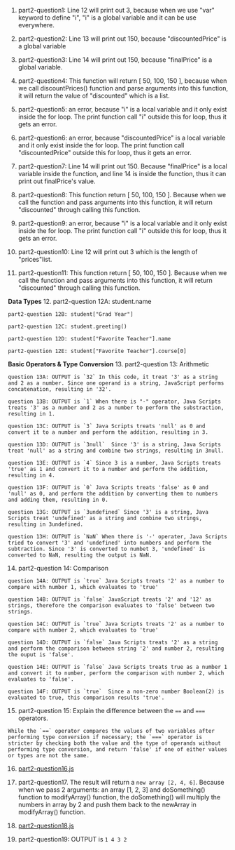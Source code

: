 1. part2-question1: Line 12 will print out 3, because when we use "var" keyword to define "i", "i" is a global variable and it can be use everywhere.
   
2. part2-question2: Line 13 will print out 150, because "discountedPrice" is a global variable

3. part2-question3: Line 14 will print out 150, because "finalPrice" is a global variable.
   
4. part2-question4: This function will return [ 50, 100, 150 ], because when we call discountPrices() function and parse arguments into this function, it will return the value of "discounted" which is a list.
   
5. part2-question5: an error, because "i" is a local variable and it only exist inside the for loop. The print function call "i" outside this for loop, thus it gets an error.
   
6. part2-question6: an error, because "discountedPrice" is a local variable and it only exist inside the for loop. The print function call "discountedPrice" outside this for loop, thus it gets an error.

7. part2-question7: Line 14 will print out 150. Because "finalPrice" is a local variable inside the function, and line 14 is inside the function, thus it can print out finalPrice's value.

8. part2-question8: This function return [ 50, 100, 150 ]. Because when we call the function and pass arguments into this function, it will return "discounted" through calling this function.

9.  part2-question9: an error, because "i" is a local variable and it only exist inside the for loop. The print function call "i" outside this for loop, thus it gets an error.

10. part2-question10: Line 12 will print out 3 which is the length of "prices"list.

11. part2-question11: This function return [ 50, 100, 150 ]. Because when we call the function and pass arguments into this function, it will return "discounted" through calling this function.
    
**Data Types**
12. part2-question 12A: student.name
    
    part2-question 12B: student["Grad Year"]

    part2-question 12C: student.greeting()

    part2-question 12D: student["Favorite Teacher"].name

    part2-question 12E: student["Favorite Teacher"].course[0]


**Basic Operators & Type Conversion** 
13.  part2-question 13: Arithmetic
    
    question 13A: OUTPUT is `32` In this code, it treat '3' as a string and 2 as a number. Since one operand is a string, JavaScript performs concatenation, resulting in '32'.

    question 13B: OUTPUT is `1` When there is "-" operator, Java Scripts treats '3' as a number and 2 as a number to perform the substraction, resulting in 1.

    question 13C: OUTPUT is `3` Java Scripts treats 'null' as 0 and convert it to a number and perform the addition, resulting in 3.

    question 13D: OUTPUT is `3null`  Since '3' is a string, Java Scripts treat 'null' as a string and combine two strings, resulting in 3null.

    question 13E: OUTPUT is `4` Since 3 is a number, Java Scripts treats 'true' as 1 and convert it to a number and perform the addition, resulting in 4.

    question 13F: OUTPUT is `0` Java Scripts treats 'false' as 0 and 'null' as 0, and perform the addition by converting them to numbers and adding them, resulting in 0.

    question 13G: OUTPUT is `3undefined` Since '3' is a string, Java Scripts treat 'undefined' as a string and combine two strings, resulting in 3undefined.

    question 13H: OUTPUT is `NaN` When there is '-' operater, Java Scripts tried to convert '3' and 'undefined' into numbers and perform the subtraction. Since '3' is converted to numbet 3, 'undefined' is converted to NaN, resulting the output is NaN.
    
14.   part2-question 14: Comparison

    question 14A: OUTPUT is `true` Java Scripts treats '2' as a number to compare with number 1, which evaluates to 'true'

    question 14B: OUTPUT is `false` JavaScript treats '2' and '12' as strings, therefore the comparison evaluates to 'false' between two strings.

    question 14C: OUTPUT is `true` Java Scripts treats '2' as a number to compare with number 2, which evaluates to 'true'

    question 14D: OUTPUT is `false` Java Scripts treats '2' as a string and perform the comparison between string '2' and number 2, resulting the ouput is 'false'.
   
    question 14E: OUTPUT is `false` Java Scripts treats true as a number 1 and convert it to number, perform the comparison with number 2, which evaluates to 'false'.

    question 14F: OUTPUT is `true`  Since a non-zero number Boolean(2) is evaluated to true, this comparison results 'true'.

15.  part2-question 15: Explain the difference between the `==` and `===` operators.
    
    While the `==` operator compares the values of two variables after performing type conversion if necessary; the `===` operator is stricter by checking both the value and the type of operands without performing type conversion, and return 'false' if one of either values or types are not the same.


16. [part2-question16.js](part2-question16.js)
    
17. part2-question17. The result will return a `new array [2, 4, 6]`. Because when we pass 2 arguments: an array [1, 2, 3] and doSomething() function to modifyArray() function, the doSomething() will multiply the numbers in array by 2 and push them back to the newArray in modifyArray() function.

18. [part2-question18.js](part2-question18.js)

19. part2-question19: OUTPUT is `1 4 3 2`
